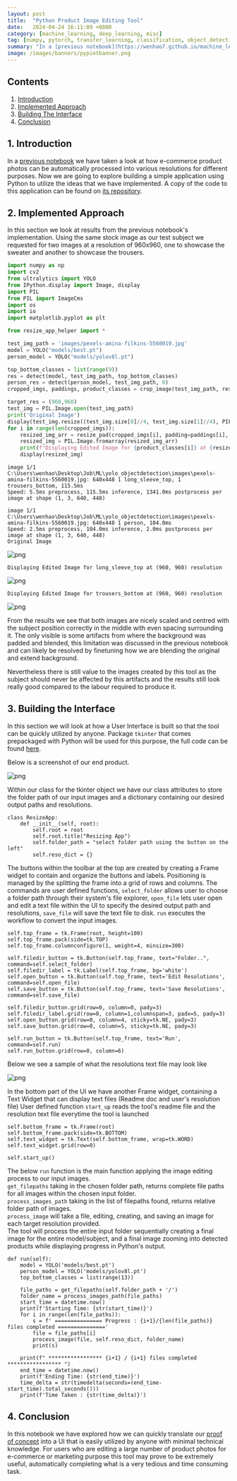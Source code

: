```yaml
---
layout: post
title:  "Python Product Image Editing Tool"
date:   2024-04-24 16:11:09 +0800
category: [machine_learning, deep_learning, misc]
tag: [numpy, pytorch, transfer_learning, classification, object_detection, computer_vision, automation, featured]
summary: "In a [previous notebook](https://wenhao7.github.io/machine_learning/deep_learning/misc/2024/04/22/object_detection_poc.html) we have taken a look at how e-commerce product photos can be automatically processed into various resolutions for different purposes. Now we are going to explore building a simple application using Python to utilize the ideas that we have implemented. A copy of the code to this application can be found on [its repository](https://github.com/wenhao7/PyPIET/tree/main)."
image: /images/banners/pypietbanner.png
---
```


## Contents
1. [Introduction](#1)
2. [Implemented Approach](#2)
3. [Building The Interface](#3)
4. [Conclusion](#4)

<a id='1'></a>
## 1. Introduction
In a [previous notebook](https://wenhao7.github.io/machine_learning/deep_learning/misc/2024/04/22/object_detection_poc.html) we have taken a look at how e-commerce product photos can be automatically processed into various resolutions for different purposes. Now we are going to explore building a simple application using Python to utilize the ideas that we have implemented. A copy of the code to this application can be found on [its repository](https://github.com/wenhao7/PyPIET/tree/main).

<a id='2'></a>
## 2. Implemented Approach
In this section we look at results from the previous notebook's implementation. Using the same stock image as our test subject we requested for two images at a resolution of 960x960, one to showcase the sweater and another to showcase the trousers.


```python
import numpy as np
import cv2
from ultralytics import YOLO
from IPython.display import Image, display
import PIL
from PIL import ImageCms
import os
import io
import matplotlib.pyplot as plt

from resize_app_helper import *
```


```python
test_img_path = 'images/pexels-amina-filkins-5560019.jpg'
model = YOLO("models/best.pt")
person_model = YOLO("models/yolov8l.pt")

top_bottom_classes = list(range(9))
res = detect(model, test_img_path, top_bottom_classes)
person_res = detect(person_model, test_img_path, 0)
cropped_imgs, paddings, product_classes = crop_image(test_img_path, res, person_res=person_res)

target_res = (960,960)
test_img = PIL.Image.open(test_img_path)
print('Original Image')
display(test_img.resize((test_img.size[0]//4, test_img.size[1]//4), PIL.Image.LANCZOS))
for i in range(len(cropped_imgs)):
    resized_img_arr = resize_pad(cropped_imgs[i], padding=paddings[i], target_res=target_res, product_class=product_classes[i])
    resized_img = PIL.Image.fromarray(resized_img_arr)
    print(f"Displaying Edited Image for {product_classes[i]} at {resized_img.size} resolution")
    display(resized_img)
```

    
    image 1/1 C:\Users\wenhao\Desktop\Job\ML\yolo_objectdetection\images\pexels-amina-filkins-5560019.jpg: 640x448 1 long_sleeve_top, 1 trousers_bottom, 115.5ms
    Speed: 5.5ms preprocess, 115.5ms inference, 1341.0ms postprocess per image at shape (1, 3, 640, 448)
    
    image 1/1 C:\Users\wenhao\Desktop\Job\ML\yolo_objectdetection\images\pexels-amina-filkins-5560019.jpg: 640x448 1 person, 104.0ms
    Speed: 2.5ms preprocess, 104.0ms inference, 2.0ms postprocess per image at shape (1, 3, 640, 448)
    Original Image
    


    
![png](/images/pypiet/output_2_1.png)
    


    Displaying Edited Image for long_sleeve_top at (960, 960) resolution
    


    
![png](/images/pypiet/output_2_3.png)
    


    Displaying Edited Image for trousers_bottom at (960, 960) resolution
    


    
![png](/images/pypiet/output_2_5.png)
    


From the results we see that both images are nicely scaled and centred with the subject position correctly in the middle with even spacing surrounding it. The only visible is some artifacts from where the background was padded and blended, this limitation was discussed in the previous notebook and can likely be resolved by finetuning how we are blending the original and extend background. 

Nevertheless there is still value to the images created by this tool as the subject should never be affected by this artifacts and the results still look really good compared to the labour required to produce it.

<a id='3'></a>
## 3. Building the Interface
In this section we will look at how a User Interface is built so that the tool can be quickly utilized by anyone. Package `tkinter` that comes prepackaged with Python will be used for this purpose, the full code can be found [here](https://github.com/wenhao7/PyPIET/blob/main/main.py).

Below is a screenshot of our end product.

![png](/images/pypiet/ui_ss.PNG)

Within our class for the tkinter object we have our class attributes to store the folder path of our input images and a dictionary containing our desired output paths and resolutions.

    class ResizeApp:
        def __init__(self, root):
            self.root = root
            self.root.title("Resizing App")
            self.folder_path = "select folder path using the button on the left"
            self.reso_dict = {}
            
The buttons within the toolbar at the top are created by creating a Frame widget to contain and organize the buttons and labels. Positioning is managed by the splitting the frame into a grid of rows and columns. The commands are user defined functions, `select_folder` allows user to choose a folder path through their system's file explorer, `open_file` lets user open and edit a text file within the UI to specify the desired output path and resolutions, `save_file` will save the text file to disk. `run` executes the workflow to convert the input images.

    self.top_frame = tk.Frame(root, height=100)
    self.top_frame.pack(side=tk.TOP)
    self.top_frame.columnconfigure(1, weight=4, minsize=300)

    self.filedir_button = tk.Button(self.top_frame, text="Folder..", command=self.select_folder)
    self.filedir_label = tk.Label(self.top_frame, bg='white')
    self.open_button = tk.Button(self.top_frame, text='Edit Resolutions', command=self.open_file)
    self.save_button = tk.Button(self.top_frame, text='Save Resolutions', command=self.save_file)

    self.filedir_button.grid(row=0, column=0, pady=3)
    self.filedir_label.grid(row=0, column=1,columnspan=3, padx=5, pady=3)
    self.open_button.grid(row=0, column=4, sticky=tk.NE, pady=3)
    self.save_button.grid(row=0, column=5, sticky=tk.NE, pady=3)

    self.run_button = tk.Button(self.top_frame, text='Run', command=self.run)
    self.run_button.grid(row=0, column=6)
    
Below we see a sample of what the resolutions text file may look like

![png](/images/pypiet/ui_reso.PNG)

In the bottom part of the UI we have another Frame widget, containing a Text Widget that can display text files (Readme doc and user's resolution file)
User defined function `start_up` reads the tool's readme file and the resolution text file everytime the tool is launched

    self.bottom_frame = tk.Frame(root)
    self.bottom_frame.pack(side=tk.BOTTOM)
    self.text_widget = tk.Text(self.bottom_frame, wrap=tk.WORD)
    self.text_widget.grid(row=0)  

    self.start_up()
    
The below `run` function is the main function applying the image editing process to our input images.<br>
`get_filepaths` taking in the chosen folder path, returns complete file paths for all images within the chosen input folder.<br>
`process_images_path` taking in the list of filepaths found, returns relative folder path of images.<br>
`process_image` will take a file, editing, creating, and saving an image for each target resolution provided.<br>
The tool will process the entire input folder sequentially creating a final image for the entire model/subject, and a final image zooming into detected products while displaying progress in Python's output.

    def run(self):
        model = YOLO('models/best.pt')
        person_model = YOLO('models/yolov8l.pt')
        top_bottom_classes = list(range(13))
        
        file_paths = get_filepaths(self.folder_path + '/')
        folder_name = process_images_path(file_paths)
        start_time = datetime.now()
        print(f'Starting Time: {str(start_time)}')
        for i in range(len(file_paths)):
            s = f' =============== Progress : {i+1}/{len(file_paths)} files completed ==============='
            file = file_paths[i]
            process_image(file, self.reso_dict, folder_name)
            print(s)
            
        print(f" ***************** {i+1} / {i+1} files completed ***************** ")
        end_time = datetime.now()
        print(f'Ending Time: {str(end_time)}')
        time_delta = str(timedelta(seconds=(end_time-start_time).total_seconds()))
        print(f'Time Taken : {str(time_delta)}')
        
        
<a id='4'></a>
## 4. Conclusion
In this notebook we have explored how we can quickly translate our [proof of concept](https://wenhao7.github.io/machine_learning/deep_learning/misc/2024/04/22/object_detection_poc.html) into a UI that is easily utilized by anyone with minimal technical knowledge. For users who are editing a large number of product photos for e-commerce or marketing purpose this tool may prove to be extremely useful, automatically completing what is a very tedious and time consuming task.
